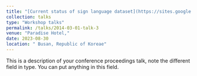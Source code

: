 ```yaml
---
title: "[Current status of sign language dataset](https://sites.google.com/view/ro-man2023-workshop-speech/program?authuser=0)."
collection: talks
type: "Workshop talks"
permalink: /talks/2014-03-01-talk-3
venue: "Paradise Hotel,"
date: 2023-08-30
location: " Busan, Republic of Koreae"
---
```


This is a description of your conference proceedings talk, note the different field in type. You can put anything in this field.
